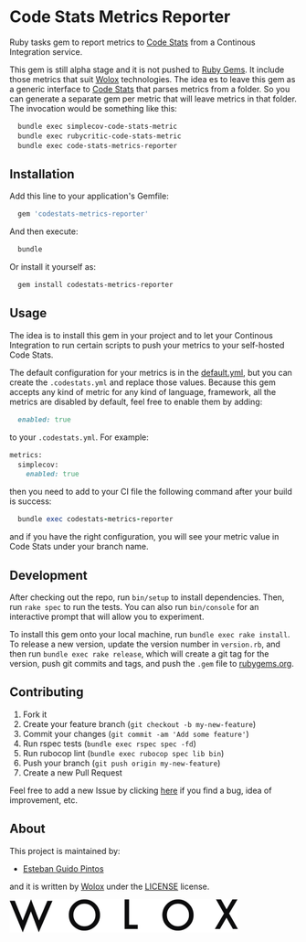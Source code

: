 Code Stats Metrics Reporter
===========================

Ruby tasks gem to report metrics to [Code Stats](https://github.com/Wolox/codestats) from a Continous Integration service.

This gem is still alpha stage and it is not pushed to [Ruby Gems](https://rubygems.org/). It include those metrics that suit [Wolox](http://wolox.co) technologies. The idea es to leave this gem as a generic interface to [Code Stats](https://github.com/Wolox/codestats) that parses metrics from a folder. So you can generate a separate gem per metric that will leave metrics in that folder. The invocation would be something like this:

```bash
  bundle exec simplecov-code-stats-metric
  bundle exec rubycritic-code-stats-metric
  bundle exec code-stats-metrics-reporter
```

## Installation

Add this line to your application's Gemfile:

```ruby
  gem 'codestats-metrics-reporter'
```

And then execute:

```bash
  bundle
```

Or install it yourself as:

```bash
  gem install codestats-metrics-reporter
```

## Usage

The idea is to install this gem in your project and to let your Continous Integration to run certain scripts to push your metrics to your self-hosted Code Stats.

The default configuration for your metrics is in the [default.yml](config/default.yml), but you can create the `.codestats.yml` and replace those values. Because this gem accepts any kind of metric for any kind of language, framework, all the metrics are disabled by default, feel free to enable them by adding:

```ruby
  enabled: true
```

to your `.codestats.yml`. For example:

```ruby
metrics:
  simplecov:
    enabled: true
```

then you need to add to your CI file the following command after your build is success:

```ruby
  bundle exec codestats-metrics-reporter
```

and if you have the right configuration, you will see your metric value in Code Stats under your branch name.

## Development

After checking out the repo, run `bin/setup` to install dependencies. Then, run `rake spec` to run the tests. You can also run `bin/console` for an interactive prompt that will allow you to experiment.

To install this gem onto your local machine, run `bundle exec rake install`. To release a new version, update the version number in `version.rb`, and then run `bundle exec rake release`, which will create a git tag for the version, push git commits and tags, and push the `.gem` file to [rubygems.org](https://rubygems.org).

## Contributing

1. Fork it
2. Create your feature branch (`git checkout -b my-new-feature`)
3. Commit your changes (`git commit -am 'Add some feature'`)
4. Run rspec tests (`bundle exec rspec spec -fd`)
5. Run rubocop lint (`bundle exec rubocop spec lib bin`)
6. Push your branch (`git push origin my-new-feature`)
7. Create a new Pull Request

Feel free to add a new Issue by clicking [here](https://github.com/Wolox/codestats-metrics-reporter/issues/new) if you find a bug, idea of improvement, etc.

## About

This project is maintained by:

- [Esteban Guido Pintos](https://github.com/epintos)

and it is written by [Wolox](http://www.wolox.com.ar) under the [LICENSE](LICENSE) license.


![Wolox](https://raw.githubusercontent.com/Wolox/press-kit/master/logos/logo_banner.png)

